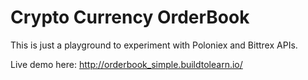# Crypto Currency OrderBook

This is just a playground to experiment with Poloniex and Bittrex APIs.

Live demo here: http://orderbook_simple.buildtolearn.io/
